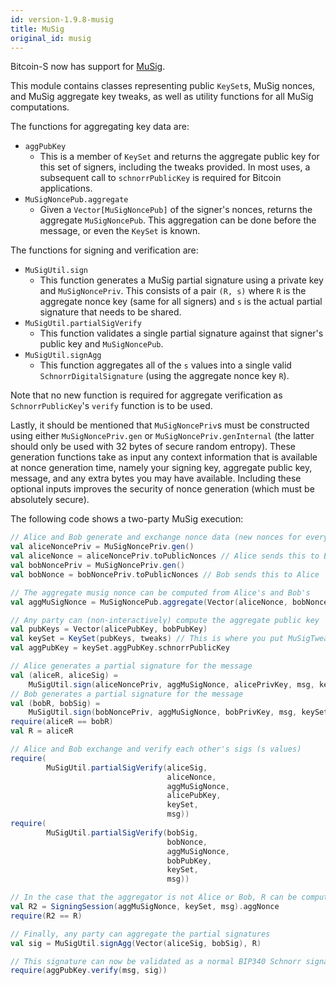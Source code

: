 ```yaml
---
id: version-1.9.8-musig
title: MuSig
original_id: musig
---
```


Bitcoin-S now has support for [MuSig](https://github.com/jonasnick/bips/blob/musig2/bip-musig2.mediawiki).

This module contains classes representing public `KeySet`s, MuSig nonces, and MuSig aggregate key tweaks, as well as utility functions for all MuSig computations.

The functions for aggregating key data are:

* `aggPubKey`
  * This is a member of `KeySet` and returns the aggregate public key for this set of signers, including the tweaks provided. In most uses, a subsequent call to `schnorrPublicKey` is required for Bitcoin applications.
* `MuSigNoncePub.aggregate`
  * Given a `Vector[MuSigNoncePub]` of the signer's nonces, returns the aggregate `MuSigNoncePub`. This aggregation can be done before the message, or even the `KeySet` is known.

The functions for signing and verification are:

* `MuSigUtil.sign`
  * This function generates a MuSig partial signature using a private key and `MuSigNoncePriv`. This consists of a pair `(R, s)` where `R` is the aggregate nonce key (same for all signers) and `s` is the actual partial signature that needs to be shared.
* `MuSigUtil.partialSigVerify`
  * This function validates a single partial signature against that signer's public key and `MuSigNoncePub`.
* `MuSigUtil.signAgg`
  * This function aggregates all of the `s` values into a single valid `SchnorrDigitalSignature` (using the aggregate nonce key `R`).

Note that no new function is required for aggregate verification as `SchnorrPublicKey`'s `verify` function is to be used.

Lastly, it should be mentioned that `MuSigNoncePriv`s must be constructed using either `MuSigNoncePriv.gen` or `MuSigNoncePriv.genInternal` (the latter should only be used with 32 bytes of secure random entropy). These generation functions take as input any context information that is available at nonce generation time, namely your signing key, aggregate public key, message, and any extra bytes you may have available. Including these optional inputs improves the security of nonce generation (which must be absolutely secure).

The following code shows a two-party MuSig execution:


```scala
// Alice and Bob generate and exchange nonce data (new nonces for every sig)
val aliceNoncePriv = MuSigNoncePriv.gen()
val aliceNonce = aliceNoncePriv.toPublicNonces // Alice sends this to Bob
val bobNoncePriv = MuSigNoncePriv.gen()
val bobNonce = bobNoncePriv.toPublicNonces // Bob sends this to Alice

// The aggregate musig nonce can be computed from Alice's and Bob's
val aggMuSigNonce = MuSigNoncePub.aggregate(Vector(aliceNonce, bobNonce))

// Any party can (non-interactively) compute the aggregate public key
val pubKeys = Vector(alicePubKey, bobPubKey)
val keySet = KeySet(pubKeys, tweaks) // This is where you put MuSigTweaks
val aggPubKey = keySet.aggPubKey.schnorrPublicKey

// Alice generates a partial signature for the message
val (aliceR, aliceSig) = 
    MuSigUtil.sign(aliceNoncePriv, aggMuSigNonce, alicePrivKey, msg, keySet)
// Bob generates a partial signature for the message
val (bobR, bobSig) =
    MuSigUtil.sign(bobNoncePriv, aggMuSigNonce, bobPrivKey, msg, keySet)
require(aliceR == bobR)
val R = aliceR

// Alice and Bob exchange and verify each other's sigs (s values)
require(
        MuSigUtil.partialSigVerify(aliceSig,
                                   aliceNonce,
                                   aggMuSigNonce,
                                   alicePubKey,
                                   keySet,
                                   msg))
require(
        MuSigUtil.partialSigVerify(bobSig,
                                   bobNonce,
                                   aggMuSigNonce,
                                   bobPubKey,
                                   keySet,
                                   msg))

// In the case that the aggregator is not Alice or Bob, R can be computed as follows
val R2 = SigningSession(aggMuSigNonce, keySet, msg).aggNonce
require(R2 == R)

// Finally, any party can aggregate the partial signatures
val sig = MuSigUtil.signAgg(Vector(aliceSig, bobSig), R)

// This signature can now be validated as a normal BIP340 Schnorr signature
require(aggPubKey.verify(msg, sig))
```

